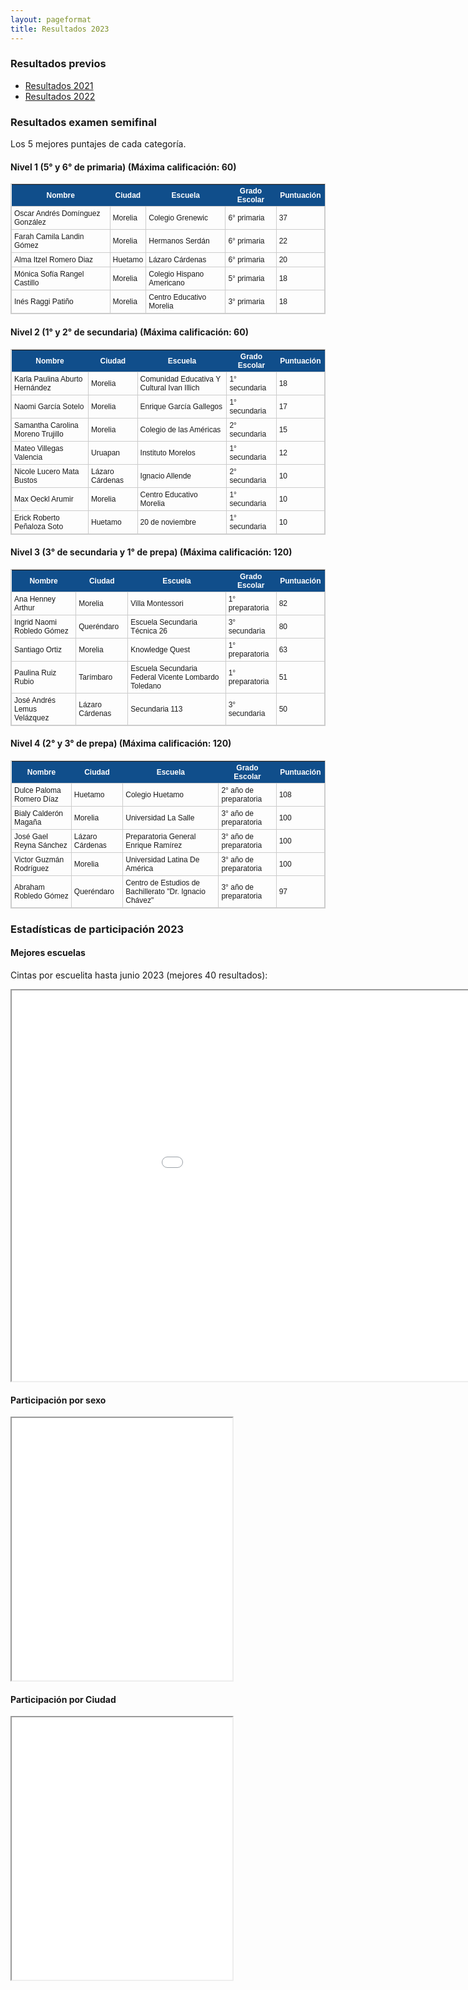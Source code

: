 ```yaml
---
layout: pageformat
title: Resultados 2023
---
```


<style type="text/css">
	table.results-table {
		font-size: 12px;
		border: 1px solid #CCC; 
		font-family: Arial, Helvetica, sans-serif;
	} 
	.results-table td {
		padding: 4px;
		margin: 3px;
		border: 1px solid #CCC;
	}
	.results-table th {
		background-color: #104E8B; 
		color: #FFF;
		font-weight: bold;
	}
</style>

### Resultados previos

- [Resultados 2021](resultados2021)
- [Resultados 2022](resultados2022)


### Resultados examen semifinal

Los 5 mejores puntajes de cada categoría.

#### Nivel 1 (5° y 6° de primaria) (Máxima calificación: 60)

<table class="results-table">
<thead><tr class="tableizer-firstrow"><th>Nombre</th><th>Ciudad</th><th>Escuela</th><th>Grado Escolar</th><th>Puntuación</th></tr></thead><tbody>
 <tr><td>Oscar Andrés Domínguez González</td><td>Morelia</td><td>Colegio Grenewic</td><td>6° primaria</td><td>37</td></tr>
 <tr><td>Farah Camila Landin Gómez</td><td>Morelia</td><td>Hermanos Serdán</td><td>6° primaria</td><td>22</td></tr>
 <tr><td>Alma Itzel Romero Diaz</td><td>Huetamo</td><td>Lázaro Cárdenas</td><td>6° primaria</td><td>20</td></tr>
 <tr><td>Mónica Sofía Rangel Castillo</td><td>Morelia</td><td>Colegio Hispano Americano</td><td>5° primaria</td><td>18</td></tr>
 <tr><td>Inés Raggi Patiño</td><td>Morelia</td><td>Centro Educativo Morelia</td><td>3° primaria</td><td>18</td></tr>
</tbody></table>

#### Nivel 2 (1° y 2° de secundaria) (Máxima calificación: 60)

<table class="results-table">
<thead><tr class="tableizer-firstrow"><th>Nombre</th><th>Ciudad</th><th>Escuela</th><th>Grado Escolar</th><th>Puntuación</th></tr></thead><tbody>
 <tr><td>Karla Paulina Aburto Hernández</td><td>Morelia</td><td>Comunidad Educativa Y Cultural Ivan Illich</td><td>1° secundaria</td><td>18</td></tr>
 <tr><td>Naomi García Sotelo</td><td>Morelia</td><td>Enrique García Gallegos</td><td>1° secundaria</td><td>17</td></tr>
 <tr><td>Samantha Carolina Moreno Trujillo</td><td>Morelia</td><td>Colegio de las Américas</td><td>2° secundaria</td><td>15</td></tr>
 <tr><td>Mateo Villegas Valencia</td><td>Uruapan</td><td>Instituto Morelos</td><td>1° secundaria</td><td>12</td></tr>
 <tr><td>Nicole Lucero Mata Bustos</td><td>Lázaro Cárdenas</td><td>Ignacio Allende</td><td>2° secundaria</td><td>10</td></tr>
 <tr><td>Max Oeckl Arumir</td><td>Morelia</td><td>Centro Educativo Morelia</td><td>1° secundaria</td><td>10</td></tr>
 <tr><td>Erick Roberto Peñaloza Soto</td><td>Huetamo</td><td>20 de noviembre</td><td>1° secundaria</td><td>10</td></tr>
</tbody></table>

#### Nivel 3 (3° de secundaria y 1° de prepa) (Máxima calificación: 120)

<table class="results-table">
<thead><tr class="tableizer-firstrow"><th>Nombre</th><th>Ciudad</th><th>Escuela</th><th>Grado Escolar</th><th>Puntuación</th></tr></thead><tbody>
 <tr><td>Ana Henney Arthur</td><td>Morelia</td><td>Villa Montessori</td><td>1° preparatoria</td><td>82</td></tr>
 <tr><td>Ingrid Naomi Robledo Gómez</td><td>Queréndaro</td><td>Escuela Secundaria Técnica 26</td><td>3° secundaria</td><td>80</td></tr>
 <tr><td>Santiago Ortiz</td><td>Morelia</td><td>Knowledge Quest</td><td>1° preparatoria</td><td>63</td></tr>
 <tr><td>Paulina Ruiz Rubio</td><td>Tarímbaro</td><td>Escuela Secundaria Federal Vicente Lombardo Toledano</td><td>1° preparatoria</td><td>51</td></tr>
 <tr><td>José Andrés Lemus Velázquez</td><td>Lázaro Cárdenas</td><td>Secundaria 113</td><td>3° secundaria</td><td>50</td></tr>
</tbody></table>

#### Nivel 4 (2° y 3° de prepa) (Máxima calificación: 120)

<table class="results-table">
<thead><tr class="tableizer-firstrow"><th>Nombre</th><th>Ciudad</th><th>Escuela</th><th>Grado Escolar</th><th>Puntuación</th></tr></thead><tbody>
 <tr><td>Dulce Paloma Romero Díaz</td><td>Huetamo</td><td>Colegio Huetamo</td><td>2° año de preparatoria</td><td>108</td></tr>
 <tr><td>Bialy Calderón Magaña</td><td>Morelia</td><td>Universidad La Salle</td><td>3° año de preparatoria</td><td>100</td></tr>
 <tr><td>José Gael Reyna Sánchez</td><td>Lázaro Cárdenas</td><td>Preparatoria General Enrique Ramírez</td><td>3° año de preparatoria</td><td>100</td></tr>
 <tr><td>Victor Guzmán Rodríguez</td><td>Morelia</td><td>Universidad Latina De América</td><td>3° año de preparatoria</td><td>100</td></tr>
 <tr><td>Abraham Robledo Gómez</td><td>Queréndaro</td><td>Centro de Estudios de Bachillerato "Dr. Ignacio Chávez"</td><td>3° año de preparatoria</td><td>97</td></tr>
<!--  <tr><td>Miguel Rangel Castillo</td><td>Morelia</td><td>Instituto Vasco de Quiroga</td><td>3° año de preparatoria</td><td>93</td></tr> -->
</tbody></table>

### Estadísticas de participación 2023

#### Mejores escuelas
Cintas por escuelita hasta junio 2023 (mejores 40 resultados):

<iframe src="../assets/iframes/2023/cintas_por_escuela_Mayo.html" class="plot" height=625 width=1080></iframe>

#### Participación por sexo

<iframe src="../assets/iframes/2023/Sexo.html" class="plot" height=420 width="70%"></iframe>

#### Participación por Ciudad

<iframe src="../assets/iframes/2023/Ciudad.html" class="plot" height=420 width="70%"></iframe>
